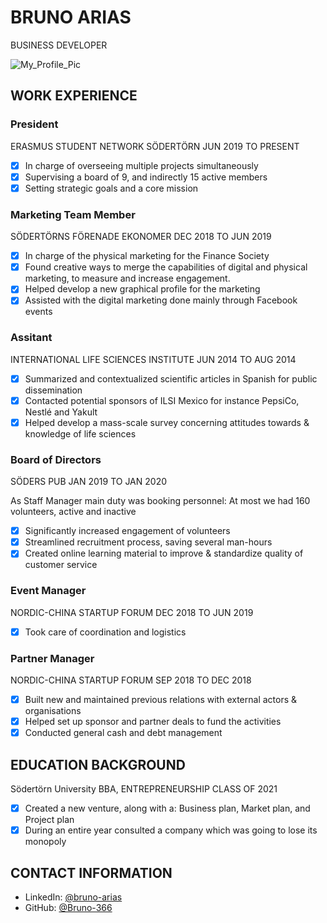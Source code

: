 # BRUNO ARIAS
BUSINESS DEVELOPER

![My_Profile_Pic](https://user-images.githubusercontent.com/81762173/137401690-817980a2-abe7-49be-af10-51ef966b231e.png)

<link rel="stylesheet" href="my_style.css">

## WORK EXPERIENCE

### President
ERASMUS STUDENT NETWORK SÖDERTÖRN
JUN 2019 TO PRESENT

- [X] In charge of overseeing multiple projects simultaneously
- [X] Supervising a board of 9, and indirectly 15 active members
- [X] Setting strategic goals and a core mission

### Marketing Team Member
SÖDERTÖRNS FÖRENADE EKONOMER
DEC 2018 TO JUN 2019

- [X] In charge of the physical marketing for the Finance Society
- [X] Found creative ways to merge the capabilities of digital and physical marketing, to measure and increase engagement.
- [X] Helped develop a new graphical profile for the marketing
- [X] Assisted with the digital marketing done mainly through Facebook events

### Assitant
INTERNATIONAL LIFE SCIENCES INSTITUTE
JUN 2014 TO AUG 2014

- [X] Summarized and contextualized scientific articles in Spanish for public dissemination
- [X] Contacted potential sponsors of ILSI Mexico for instance PepsiCo, Nestlé and Yakult
- [X] Helped develop a mass-scale survey concerning attitudes towards & knowledge of life sciences

### Board of Directors
SÖDERS PUB
JAN 2019 TO JAN 2020

As Staff Manager main duty was booking personnel:
At most we had 160 volunteers, active and inactive

- [X] Significantly increased engagement of volunteers
- [X] Streamlined recruitment process, saving several man-hours
- [X] Created online learning material to improve & standardize quality of customer service

### Event Manager
NORDIC-CHINA STARTUP FORUM
DEC 2018 TO JUN 2019

- [X] Took care of coordination and logistics

### Partner Manager
NORDIC-CHINA STARTUP FORUM
SEP 2018 TO DEC 2018

- [X] Built new and maintained previous relations with external actors & organisations
- [X] Helped set up sponsor and partner deals to fund the activities
- [X] Conducted general cash and debt management

## EDUCATION BACKGROUND
Södertörn University
BBA, ENTREPRENEURSHIP
CLASS OF 2021

- [X] Created a new venture, along with a: Business plan, Market plan, and Project plan
- [X] During an entire year consulted a company which was going to lose its monopoly

## CONTACT INFORMATION

* LinkedIn: [@bruno-arias](https://www.linkedin.com/in/bruno-arias/)
* GitHub: [@Bruno-366](https://github.com/Bruno-366)
